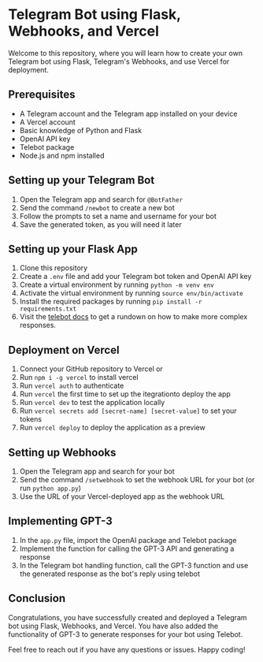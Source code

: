 # Telegram Bot using Flask, Webhooks, and Vercel

Welcome to this repository, where you will learn how to create your own Telegram bot using Flask, Telegram's Webhooks, and use Vercel for deployment.

## Prerequisites
- A Telegram account and the Telegram app installed on your device
- A Vercel account
- Basic knowledge of Python and Flask
- OpenAI API key
- Telebot package
- Node.js and npm installed

## Setting up your Telegram Bot
1. Open the Telegram app and search for `@BotFather`
2. Send the command `/newbot` to create a new bot
3. Follow the prompts to set a name and username for your bot
4. Save the generated token, as you will need it later

## Setting up your Flask App
1. Clone this repository
2. Create a `.env` file and add your Telegram bot token and OpenAI API key
3. Create a virtual environment by running `python -m venv env`
4. Activate the virtual environment by running `source env/bin/activate`
5. Install the required packages by running `pip install -r requirements.txt`
6. Visit the [telebot docs](https://pytba.readthedocs.io/en/latest/quick_start.html) to get a rundown on how to make more complex responses.


## Deployment on Vercel
1. Connect your GitHub repository to Vercel or
2. Run `npm i -g vercel` to install vercel
3. Run `vercel auth` to authenticate
4. Run `vercel` the first time to set up the itegrationto deploy the app
5. Run `vercel dev` to test the application locally
6. Run `vercel secrets add [secret-name] [secret-value]` to set your tokens
7. Run `vercel deploy` to deploy the application as a preview

## Setting up Webhooks
1. Open the Telegram app and search for your bot
2. Send the command `/setwebhook` to set the webhook URL for your bot (or run `python app.py`)
3. Use the URL of your Vercel-deployed app as the webhook URL

## Implementing GPT-3
1. In the `app.py` file, import the OpenAI package and Telebot package
2. Implement the function for calling the GPT-3 API and generating a response
3. In the Telegram bot handling function, call the GPT-3 function and use the generated response as the bot's reply using telebot


## Conclusion
Congratulations, you have successfully created and deployed a Telegram bot using Flask, Webhooks, and Vercel. You have also added the functionality of GPT-3 to generate responses for your bot using Telebot.

Feel free to reach out if you have any questions or issues. Happy coding!
